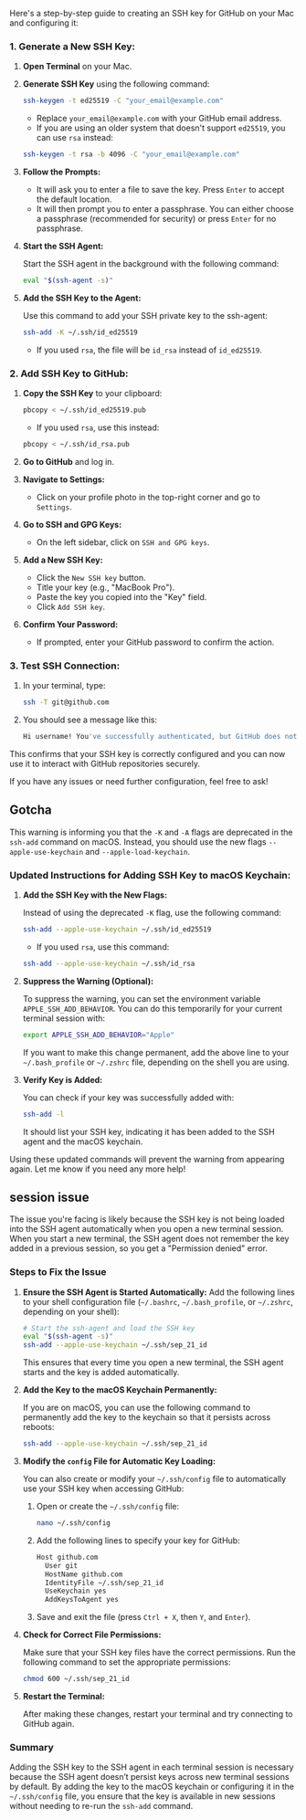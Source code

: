 Here's a step-by-step guide to creating an SSH key for GitHub on your Mac and configuring it:

### 1. **Generate a New SSH Key:**

1. **Open Terminal** on your Mac.

2. **Generate SSH Key** using the following command:

   ```bash
   ssh-keygen -t ed25519 -C "your_email@example.com"
   ```
   - Replace `your_email@example.com` with your GitHub email address.
   - If you are using an older system that doesn't support `ed25519`, you can use `rsa` instead:

   ```bash
   ssh-keygen -t rsa -b 4096 -C "your_email@example.com"
   ```

3. **Follow the Prompts:**
   - It will ask you to enter a file to save the key. Press `Enter` to accept the default location.
   - It will then prompt you to enter a passphrase. You can either choose a passphrase (recommended for security) or press `Enter` for no passphrase.

4. **Start the SSH Agent:**
   
   Start the SSH agent in the background with the following command:

   ```bash
   eval "$(ssh-agent -s)"
   ```

5. **Add the SSH Key to the Agent:**

   Use this command to add your SSH private key to the ssh-agent:

   ```bash
   ssh-add -K ~/.ssh/id_ed25519
   ```
   - If you used `rsa`, the file will be `id_rsa` instead of `id_ed25519`.

### 2. **Add SSH Key to GitHub:**

1. **Copy the SSH Key** to your clipboard:

   ```bash
   pbcopy < ~/.ssh/id_ed25519.pub
   ```
   - If you used `rsa`, use this instead:

   ```bash
   pbcopy < ~/.ssh/id_rsa.pub
   ```

2. **Go to GitHub** and log in.

3. **Navigate to Settings:**
   - Click on your profile photo in the top-right corner and go to `Settings`.
   
4. **Go to SSH and GPG Keys:**
   - On the left sidebar, click on `SSH and GPG keys`.
   
5. **Add a New SSH Key:**
   - Click the `New SSH key` button.
   - Title your key (e.g., "MacBook Pro").
   - Paste the key you copied into the "Key" field.
   - Click `Add SSH key`.

6. **Confirm Your Password:**
   - If prompted, enter your GitHub password to confirm the action.

### 3. **Test SSH Connection:**

1. In your terminal, type:

   ```bash
   ssh -T git@github.com
   ```

2. You should see a message like this:

   ```bash
   Hi username! You've successfully authenticated, but GitHub does not provide shell access.
   ```

This confirms that your SSH key is correctly configured and you can now use it to interact with GitHub repositories securely.

If you have any issues or need further configuration, feel free to ask!

## Gotcha
This warning is informing you that the `-K` and `-A` flags are deprecated in the `ssh-add` command on macOS. Instead, you should use the new flags `--apple-use-keychain` and `--apple-load-keychain`.

### Updated Instructions for Adding SSH Key to macOS Keychain:

1. **Add the SSH Key with the New Flags:**
   
   Instead of using the deprecated `-K` flag, use the following command:

   ```bash
   ssh-add --apple-use-keychain ~/.ssh/id_ed25519
   ```
   - If you used `rsa`, use this command:

   ```bash
   ssh-add --apple-use-keychain ~/.ssh/id_rsa
   ```

2. **Suppress the Warning (Optional):**
   
   To suppress the warning, you can set the environment variable `APPLE_SSH_ADD_BEHAVIOR`. You can do this temporarily for your current terminal session with:

   ```bash
   export APPLE_SSH_ADD_BEHAVIOR="Apple"
   ```

   If you want to make this change permanent, add the above line to your `~/.bash_profile` or `~/.zshrc` file, depending on the shell you are using.

3. **Verify Key is Added:**

   You can check if your key was successfully added with:

   ```bash
   ssh-add -l
   ```

   It should list your SSH key, indicating it has been added to the SSH agent and the macOS keychain.

Using these updated commands will prevent the warning from appearing again. Let me know if you need any more help!

## session issue

The issue you're facing is likely because the SSH key is not being loaded into the SSH agent automatically when you open a new terminal session. When you start a new terminal, the SSH agent does not remember the key added in a previous session, so you get a "Permission denied" error.

### Steps to Fix the Issue

1. **Ensure the SSH Agent is Started Automatically:**
   Add the following lines to your shell configuration file (`~/.bashrc`, `~/.bash_profile`, or `~/.zshrc`, depending on your shell):

   ```bash
   # Start the ssh-agent and load the SSH key
   eval "$(ssh-agent -s)"
   ssh-add --apple-use-keychain ~/.ssh/sep_21_id
   ```

   This ensures that every time you open a new terminal, the SSH agent starts and the key is added automatically.

2. **Add the Key to the macOS Keychain Permanently:**
   
   If you are on macOS, you can use the following command to permanently add the key to the keychain so that it persists across reboots:

   ```bash
   ssh-add --apple-use-keychain ~/.ssh/sep_21_id
   ```

3. **Modify the `config` File for Automatic Key Loading:**
   
   You can also create or modify your `~/.ssh/config` file to automatically use your SSH key when accessing GitHub:

   1. Open or create the `~/.ssh/config` file:

      ```bash
      nano ~/.ssh/config
      ```

   2. Add the following lines to specify your key for GitHub:

      ```bash
      Host github.com
        User git
        HostName github.com
        IdentityFile ~/.ssh/sep_21_id
        UseKeychain yes
        AddKeysToAgent yes
      ```

   3. Save and exit the file (press `Ctrl + X`, then `Y`, and `Enter`).

4. **Check for Correct File Permissions:**
   
   Make sure that your SSH key files have the correct permissions. Run the following command to set the appropriate permissions:

   ```bash
   chmod 600 ~/.ssh/sep_21_id
   ```

5. **Restart the Terminal:**
   
   After making these changes, restart your terminal and try connecting to GitHub again.

### Summary

Adding the SSH key to the SSH agent in each terminal session is necessary because the SSH agent doesn’t persist keys across new terminal sessions by default. By adding the key to the macOS keychain or configuring it in the `~/.ssh/config` file, you ensure that the key is available in new sessions without needing to re-run the `ssh-add` command.